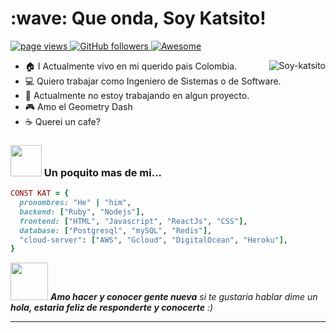 <h1 align="left" id="macropower-title">:wave: Que onda, Soy Katsito!</h1>
<p align="left">
  <a href="https://github.com/Soy-Katsito">
    <img src="https://komarev.com/ghpvc/?username=Soy-katsito" alt="page views">
  </a>
  <a href="https://github.com/Soy-Katsito?tab=followers">
    <img alt="GitHub followers" src="https://img.shields.io/github/followers/Soy-katsito?color=green&logo=github">
  </a>
  <a href="">
    <img alt="Awesome" src="https://awesome.re/mentioned-badge.svg">
  </a>
</p>

<a href="#dereknguyen269-title">
  <img src="https://github-readme-stats.vercel.app/api?username=Soy-katsito&show_icons=true" alt="Soy-katsito" align="right" />
</a>

- :house: I Actualmente vivo en mi querido pais Colombia.
- :computer: Quiero trabajar como Ingeniero de Sistemas o de Software.
- :dart: Actualmente no estoy trabajando en algun proyecto.
- :video_game: Amo el Geometry Dash
- :coffee: Querei un cafe?


### <img src="https://media.giphy.com/media/VgCDAzcKvsR6OM0uWg/giphy.gif" width="50"> Un poquito mas de mi...  

```ruby
CONST KAT = {
  pronombres: "He" | "him",
  backend: ["Ruby", "Nodejs"],
  frontend: ["HTML", "Javascript", "ReactJs", "CSS"],
  database: ["Postgresql", "mySQL", "Redis"],
  "cloud-server": ["AWS", "Gcloud", "DigitalOcean", "Heroku"],
}
```

<img src="https://media.giphy.com/media/LnQjpWaON8nhr21vNW/giphy.gif" width="60"> <em><b>Amo hacer y conocer gente nueva</b> si te gustaria hablar dime un <b>hola, estaria feliz de responderte y conocerte</b> :)</em>

---
